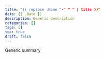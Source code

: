 ```yaml
---
title: "{{ replace .Name "-" " " | title }}"
date: {{ .Date }}
description: Generic description
categories: []
tags: []
toc: true
draft: false
---
```

Generic summary
<!--more-->

